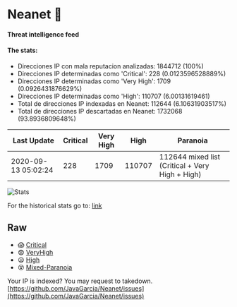 # Neanet :hocho:
#### Threat intelligence feed
#### The stats:

- Direcciones IP con mala reputacion analizadas: 1844712 (100%)
- Direcciones IP determinadas como 'Critical':  228 (0.0123596528889%)
- Direcciones IP determinadas como 'Very High':  1709 (0.0926431876629%)
- Direcciones IP determinadas como 'High':  110707 (6.00131619461)
- Total de direcciones IP indexadas en Neanet:  112644 (6.10631903517%)
- Total de direcciones IP descartadas en Neanet:  1732068 (93.8936809648%)

| Last Update | Critical | Very High | High | Paranoia |
| --- | --- | --- | --- | --- |
| 2020-09-13 05:02:24 | 228 | 1709 | 110707 | 112644 mixed list (Critical + Very High + High)|

![Stats](https://docs.google.com/spreadsheets/d/e/2PACX-1vSnaNMIXVabIpDJjufMlzH7poXnshF3mgd8Is1g9ytUEzVsP5my4Trn8f-xkoLLQ38xpL3HtmUexLo6/pubchart?oid=501124687&format=image)

For the historical stats go to: [link](/stats.csv)
## Raw
- :scream: [Critical](https://raw.githubusercontent.com/JavaGarcia/Neanet/master/blacklists/neanet_critical.txt)
- :fearful: [VeryHigh](https://raw.githubusercontent.com/JavaGarcia/Neanet/master/blacklists/neanet_veryHigh.txtt)
- :frowning: [High](https://raw.githubusercontent.com/JavaGarcia/Neanet/master/blacklists/neanet_high.txt)
- :dizzy_face: [Mixed-Paranoia](https://raw.githubusercontent.com/JavaGarcia/Neanet/master/blacklists/neanet_all.txt)


Your IP is indexed? You may request to takedown. [https://github.com/JavaGarcia/Neanet/issues](https://github.com/JavaGarcia/Neanet/issues)














































































































































































































































































































































































































































































































































































































































































































































































